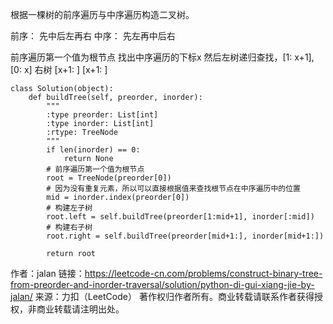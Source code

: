 根据一棵树的前序遍历与中序遍历构造二叉树。

前序： 先中后左再右
中序： 先左再中后右

前序遍历第一个值为根节点
找出中序遍历的下标x
然后左树递归查找，[1: x+1], [0: x]
右树 [x+1: ] [x+1: ]
```
class Solution(object):
    def buildTree(self, preorder, inorder):
        """
        :type preorder: List[int]
        :type inorder: List[int]
        :rtype: TreeNode
        """
        if len(inorder) == 0:
            return None
        # 前序遍历第一个值为根节点
        root = TreeNode(preorder[0])
        # 因为没有重复元素，所以可以直接根据值来查找根节点在中序遍历中的位置
        mid = inorder.index(preorder[0])
        # 构建左子树
        root.left = self.buildTree(preorder[1:mid+1], inorder[:mid])
        # 构建右子树
        root.right = self.buildTree(preorder[mid+1:], inorder[mid+1:])

        return root
```
作者：jalan
链接：https://leetcode-cn.com/problems/construct-binary-tree-from-preorder-and-inorder-traversal/solution/python-di-gui-xiang-jie-by-jalan/
来源：力扣（LeetCode）
著作权归作者所有。商业转载请联系作者获得授权，非商业转载请注明出处。